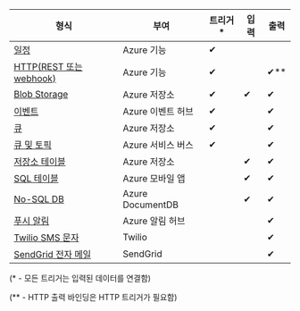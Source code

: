 | 형식 | 부여 | 트리거* | 입력 | 출력 |  
| --- | --- | --- | --- | --- |  
| [일정](../articles/azure-functions/functions-bindings-timer.md)  |Azure 기능 |✔ | | |  
| [HTTP(REST 또는 webhook)](../articles/azure-functions/functions-bindings-http-webhook.md) |Azure 기능 |✔ |  |✔\** |  
| [Blob Storage](../articles/azure-functions/functions-bindings-storage-blob.md) |Azure 저장소 |✔ |✔ |✔ |  
| [이벤트](../articles/azure-functions/functions-bindings-event-hubs.md) |Azure 이벤트 허브 |✔ | |✔ |  
| [큐](../articles/azure-functions/functions-bindings-storage-queue.md) |Azure 저장소 |✔ | |✔ |  
| [큐 및 토픽](../articles/azure-functions/functions-bindings-service-bus.md) |Azure 서비스 버스 |✔ | |✔ |  
| [저장소 테이블](../articles/azure-functions/functions-bindings-storage-table.md) |Azure 저장소 | |✔ |✔ |  
| [SQL 테이블](../articles/azure-functions/functions-bindings-mobile-apps.md) |Azure 모바일 앱 | |✔ |✔ |  
| [No-SQL DB](../articles/azure-functions/functions-bindings-documentdb.md) | Azure DocumentDB | |✔ |✔ |  
| [푸시 알림](../articles/azure-functions/functions-bindings-notification-hubs.md) |Azure 알림 허브 | | |✔ |  
| [Twilio SMS 문자](../articles/azure-functions/functions-bindings-twilio.md) |Twilio | | |✔ |
| [SendGrid 전자 메일](../articles/azure-functions/functions-bindings-sendgrid.md) | SendGrid | | |✔ |

(\* - 모든 트리거는 입력된 데이터를 연결함)

(\** - HTTP 출력 바인딩은 HTTP 트리거가 필요함)



